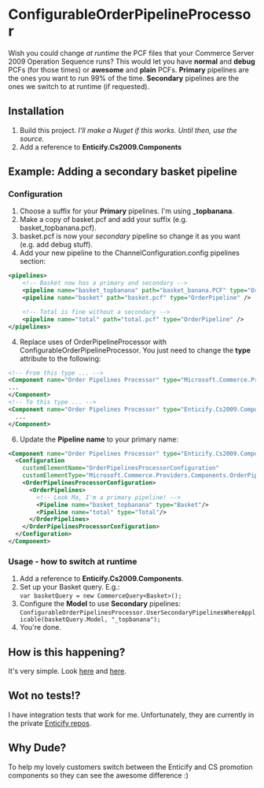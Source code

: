 ConfigurableOrderPipelineProcessor
====================================

Wish you could change *at runtime* the PCF files that your Commerce Server 2009 Operation Sequence runs?  This would let you have **normal** and **debug** PCFs (for those times) or **awesome** and **plain** PCFs.  **Primary** pipelines are the ones you want to run 99% of the time.  **Secondary** pipelines are the ones we switch to at runtime (if requested).

## Installation

1.  Build this project.  *I'll make a Nuget if this works.  Until then, use the source.*
2.  Add a reference to **Enticify.Cs2009.Components**

## Example: Adding a secondary basket pipeline

### Configuration

1.  Choose a suffix for your **Primary** pipelines.  I'm using **_topbanana**.
1.  Make a copy of basket.pcf and add your suffix (e.g. basket_topbanana.pcf).
2.  basket.pcf is now your *secondary* pipeline so change it as you want (e.g. add debug stuff).
2.  Add your new pipeline to the ChannelConfiguration.config pipelines section:  
```xml
<pipelines>
    <!-- Basket now has a primary and secondary -->
    <pipeline name="basket_topbanana" path="basket_banana.PCF" type="OrderPipeline" />
    <pipeline name="basket" path="basket.pcf" type="OrderPipeline" />

    <!-- Total is fine without a secondary -->
    <pipeline name="total" path="total.pcf" type="OrderPipeline" />
</pipelines>
```
4.  Replace uses of OrderPipelineProcessor with ConfigurableOrderPipelineProcessor.  You just need to change the **type** attribute to the following:  
```xml
<!-- From this type ... -->
<Component name="Order Pipelines Processor" type="Microsoft.Commerce.Providers.Components.OrderPipelinesProcessor, Microsoft.Commerce.Providers, Version=1.0.0.0, Culture=neutral,PublicKeyToken=31bf3856ad364e35">
...
</Component>
<!-- To this type ... -->
<Component name="Order Pipelines Processor" type="Enticify.Cs2009.Components.ConfigurableOrderPipelinesProcessor, Enticify.Cs2009.Components, Version=0.1.0.0, Culture=neutral, PublicKeyToken=10ff57ed14d5fefa">
  ...
</Component>
```
6.  Update the **Pipeline name** to your primary name:  
```xml
<Component name="Order Pipelines Processor" type="Enticify.Cs2009.Components.ConfigurableOrderPipelinesProcessor, Enticify.Cs2009.Components, Version=0.1.0.0, Culture=neutral, PublicKeyToken=10ff57ed14d5fefa">
  <Configuration
    customElementName="OrderPipelinesProcessorConfiguration"
    customElementType="Microsoft.Commerce.Providers.Components.OrderPipelinesProcessorConfiguration, Microsoft.Commerce.Providers, Version=1.0.0.0, Culture=neutral,PublicKeyToken=31bf3856ad364e35">
    <OrderPipelinesProcessorConfiguration>
      <OrderPipelines>
        <!-- Look Ma, I'm a primary pipeline! -->
        <Pipeline name="basket_topbanana" type="Basket"/>
        <Pipeline name="total" type="Total"/>
      </OrderPipelines>
    </OrderPipelinesProcessorConfiguration>
  </Configuration>
</Component>
```

### Usage - how to switch at runtime

1.  Add a reference to **Enticify.Cs2009.Components**.
2.  Set up your Basket query.  E.g.:  
    `var basketQuery = new CommerceQuery<Basket>();`
3.  Configure the **Model** to use **Secondary** pipelines:  
    `ConfigurableOrderPipelinesProcessor.UserSecondaryPipelinesWhereApplicable(basketQuery.Model, "_topbanana");`
4.  You're done.

## How is this happening?

It's very simple.  Look [here](https://github.com/enticify/Enticify.Cs2009.Components/blob/master/src/Enticify.Cs2009.Components/ConfigurableOrderPipelinesProcessor.cs) and [here](https://github.com/enticify/Enticify.Cs2009.Components/blob/master/src/Enticify.Cs2009.Components/RuntimeOrderPipelinesProcessorConfiguration.cs).

## Wot no tests!?

I have integration tests that work for me.  Unfortunately, they are currently in the private [Enticify repos](http://www.enticify.com/).

## Why Dude?

To help my lovely customers switch between the Enticify and CS promotion components so they can see the awesome difference :)

